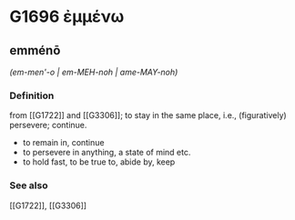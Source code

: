 # G1696 ἐμμένω

## emménō

_(em-men'-o | em-MEH-noh | ame-MAY-noh)_

### Definition

from [[G1722]] and [[G3306]]; to stay in the same place, i.e., (figuratively) persevere; continue.

- to remain in, continue
- to persevere in anything, a state of mind etc.
- to hold fast, to be true to, abide by, keep

### See also

[[G1722]], [[G3306]]


